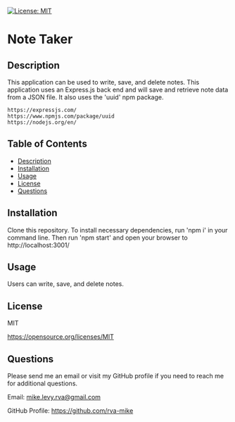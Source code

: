 
  [![License: MIT](https://img.shields.io/badge/License-MIT-yellow.svg)](https://opensource.org/licenses/MIT)

  # Note Taker

  ## Description
  This application can be used to write, save, and delete notes. This application uses an Express.js back end and will save and retrieve note data from a JSON file. It also uses the 'uuid' npm package. 

    https://expressjs.com/
    https://www.npmjs.com/package/uuid
    https://nodejs.org/en/


  ## Table of Contents
  * [Description](#description)
  * [Installation](#installation)
  * [Usage](#usage)
  * [License](#license)
  * [Questions](#questions)

  ## Installation
  Clone this repository. To install necessary dependencies, run 'npm i' in your command line. Then run 'npm start' and open your browser to http://localhost:3001/

  ## Usage
  Users can write, save, and delete notes.

  ## License
  MIT

  https://opensource.org/licenses/MIT


  ## Questions
  Please send me an email or visit my GitHub profile if you need to reach me for additional questions.

  Email: mike.levy.rva@gmail.com

  GitHub Profile: https://github.com/rva-mike

